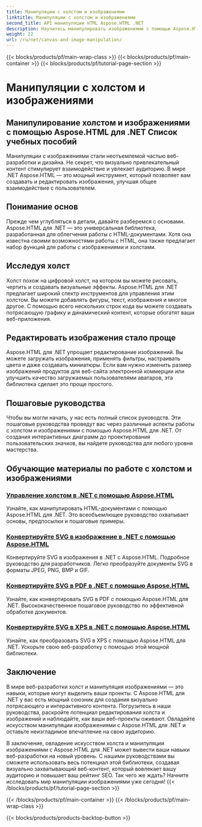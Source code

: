 ```yaml
---
title: Манипуляции с холстом и изображениями
linktitle: Манипуляции с холстом и изображениями
second_title: API манипуляции HTML Aspose.HTML .NET
description: Научитесь манипулировать изображениями с помощью Aspose.HTML для .NET с помощью пошаговых руководств. Откройте для себя мощь холста и редактирования изображений.
weight: 22
url: /ru/net/canvas-and-image-manipulation/
---
```


{{< blocks/products/pf/main-wrap-class >}}
{{< blocks/products/pf/main-container >}}
{{< blocks/products/pf/tutorial-page-section >}}

# Манипуляции с холстом и изображениями


## Манипулирование холстом и изображениями с помощью Aspose.HTML для .NET Список учебных пособий

Манипуляции с изображениями стали неотъемлемой частью веб-разработки и дизайна. Не секрет, что визуально привлекательный контент стимулирует взаимодействие и увлекает аудиторию. В мире .NET Aspose.HTML — это мощный инструмент, который позволяет вам создавать и редактировать изображения, улучшая общее взаимодействие с пользователем.

## Понимание основ

Прежде чем углубляться в детали, давайте разберемся с основами. Aspose.HTML для .NET — это универсальная библиотека, разработанная для облегчения работы с HTML-документами. Хотя она известна своими возможностями работы с HTML, она также предлагает набор функций для работы с изображениями и холстами.

## Исследуя холст

Холст похож на цифровой холст, на котором вы можете рисовать, чертить и создавать визуальные эффекты. Aspose.HTML для .NET предлагает широкий спектр инструментов для управления этим холстом. Вы можете добавлять фигуры, текст, изображения и многое другое. С помощью всего нескольких строк кода вы можете создавать потрясающую графику и динамический контент, которые обогатят ваши веб-приложения.

## Редактировать изображения стало проще

Aspose.HTML для .NET упрощает редактирование изображений. Вы можете загружать изображения, применять фильтры, настраивать цвета и даже создавать миниатюры. Если вам нужно изменить размер изображений продуктов для веб-сайта электронной коммерции или улучшить качество загружаемых пользователями аватаров, эта библиотека сделает это проще простого.

## Пошаговые руководства

Чтобы вы могли начать, у нас есть полный список руководств. Эти пошаговые руководства проведут вас через различные аспекты работы с холстом и изображениями с помощью Aspose.HTML для .NET. От создания интерактивных диаграмм до проектирования пользовательских значков, вы найдете руководства для любого уровня мастерства.

## Обучающие материалы по работе с холстом и изображениями
### [Управление холстом в .NET с помощью Aspose.HTML](./manipulating-canvas/)
Узнайте, как манипулировать HTML-документами с помощью Aspose.HTML для .NET. Это всеобъемлющее руководство охватывает основы, предпосылки и пошаговые примеры.
### [Конвертируйте SVG в изображение в .NET с помощью Aspose.HTML](./convert-svg-to-image/)
Конвертируйте SVG в изображения в .NET с Aspose.HTML. Подробное руководство для разработчиков. Легко преобразуйте документы SVG в форматы JPEG, PNG, BMP и GIF.
### [Конвертируйте SVG в PDF в .NET с помощью Aspose.HTML](./convert-svg-to-pdf/)
Узнайте, как конвертировать SVG в PDF с помощью Aspose.HTML для .NET. Высококачественное пошаговое руководство по эффективной обработке документов.
### [Конвертируйте SVG в XPS в .NET с помощью Aspose.HTML](./convert-svg-to-xps/)
Узнайте, как преобразовать SVG в XPS с помощью Aspose.HTML для .NET. Ускорьте свою веб-разработку с помощью этой мощной библиотеки.

## Заключение

В мире веб-разработки холст и манипуляция изображениями — это навыки, которые могут выделить ваши проекты. С Aspose.HTML для .NET у вас есть мощный союзник для создания визуально потрясающего и интерактивного контента. Погрузитесь в наши руководства, раскройте потенциал редактирования холста и изображений и наблюдайте, как ваши веб-проекты оживают. Овладейте искусством манипуляции изображениями с Aspose.HTML для .NET и оставьте неизгладимое впечатление на свою аудиторию.

В заключение, овладение искусством холста и манипуляции изображениями с Aspose.HTML для .NET может вывести ваши навыки веб-разработки на новый уровень. С нашими руководствами вы сможете использовать весь потенциал этой библиотеки, создавая визуально захватывающий веб-контент, который вовлекает вашу аудиторию и повышает ваш рейтинг SEO. Так чего же ждать? Начните исследовать мир манипуляции изображениями уже сегодня!
{{< /blocks/products/pf/tutorial-page-section >}}

{{< /blocks/products/pf/main-container >}}
{{< /blocks/products/pf/main-wrap-class >}}

{{< blocks/products/products-backtop-button >}}
